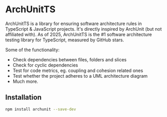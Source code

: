 # ArchUnitTS

ArchUnitTS is a library for ensuring software architecture rules in TypeScript & JavaScript projects. It's directly inspired by ArchUnit (but not affiliated with). As of 2025, ArchUnitTS is the #1 software architecture testing library for TypeScript, measured by GitHub stars.

Some of the functionality:

-   Check dependencies between files, folders and slices
-   Check for cyclic dependencies
-   Test for code metrics, eg. coupling and cohesion related ones
-   Test whether the project adheres to a UML architecture diagram
-   Much more.

## Installation

```bash
npm install archunit --save-dev
```
